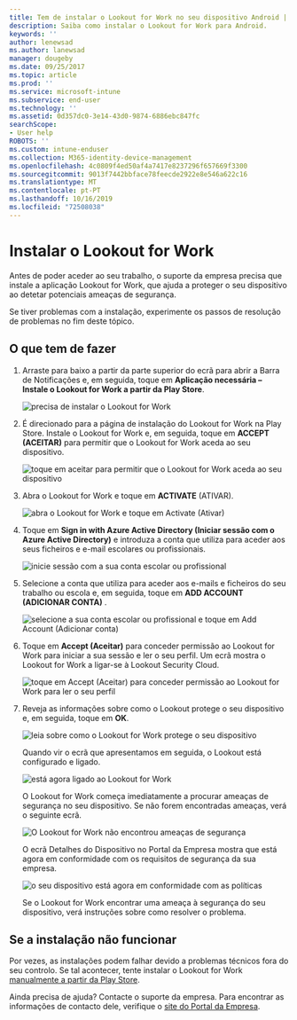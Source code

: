 ```yaml
---
title: Tem de instalar o Lookout for Work no seu dispositivo Android | Documentos da Microsoft
description: Saiba como instalar o Lookout for Work para Android.
keywords: ''
author: lenewsad
ms.author: lanewsad
manager: dougeby
ms.date: 09/25/2017
ms.topic: article
ms.prod: ''
ms.service: microsoft-intune
ms.subservice: end-user
ms.technology: ''
ms.assetid: 0d357dc0-3e14-43d0-9874-6886ebc847fc
searchScope:
- User help
ROBOTS: ''
ms.custom: intune-enduser
ms.collection: M365-identity-device-management
ms.openlocfilehash: 4c0809f4ed50af4a7417e8237296f657669f3300
ms.sourcegitcommit: 9013f7442bbface78feecde2922e8e546a622c16
ms.translationtype: MT
ms.contentlocale: pt-PT
ms.lasthandoff: 10/16/2019
ms.locfileid: "72508038"
---
```

# <a name="install-lookout-for-work"></a>Instalar o Lookout for Work

Antes de poder aceder ao seu trabalho, o suporte da empresa precisa que instale a aplicação Lookout for Work, que ajuda a proteger o seu dispositivo ao detetar potenciais ameaças de segurança.

Se tiver problemas com a instalação, experimente os passos de resolução de problemas no fim deste tópico.

## <a name="what-you-need-to-do"></a>O que tem de fazer

1. Arraste para baixo a partir da parte superior do ecrã para abrir a Barra de Notificações e, em seguida, toque em **Aplicação necessária – Instale o Lookout for Work a partir da Play Store**.

   ![precisa de instalar o Lookout for Work](./media/lookout-required-app-install-android.png)

2. É direcionado para a página de instalação do Lookout for Work na Play Store. Instale o Lookout for Work e, em seguida, toque em **ACCEPT (ACEITAR)** para permitir que o Lookout for Work aceda ao seu dispositivo.

   ![toque em aceitar para permitir que o Lookout for Work aceda ao seu dispositivo](./media/lookout-accept-store-permissions-android.png)

3. Abra o Lookout for Work e toque em **ACTIVATE** (ATIVAR).

   ![abra o Lookout for Work e toque em Activate (Ativar)](./media/lookout-activate-button-android.png)

4. Toque em **Sign in with Azure Active Directory (Iniciar sessão com o Azure Active Directory)** e introduza a conta que utiliza para aceder aos seus ficheiros e e-mail escolares ou profissionais.

   ![inicie sessão com a sua conta escolar ou profissional](./media/lookout-sign-in-azure-android.png)

5. Selecione a conta que utiliza para aceder aos e-mails e ficheiros do seu trabalho ou escola e, em seguida, toque em **ADD ACCOUNT (ADICIONAR CONTA)** .

   ![selecione a sua conta escolar ou profissional e toque em Add Account (Adicionar conta)](./media/lookout-pick-account-android.png)

6. Toque em **Accept (Aceitar)** para conceder permissão ao Lookout for Work para iniciar a sua sessão e ler o seu perfil. Um ecrã mostra o Lookout for Work a ligar-se à Lookout Security Cloud.

   ![toque em Accept (Aceitar) para conceder permissão ao Lookout for Work para ler o seu perfil](./media/lookout-needs-permission-to-view-profile-android.png)

7. Reveja as informações sobre como o Lookout protege o seu dispositivo e, em seguida, toque em **OK**.

   ![leia sobre como o Lookout for Work protege o seu dispositivo](./media/lookout-how-it-protects-your-device-android.png)

   Quando vir o ecrã que apresentamos em seguida, o Lookout está configurado e ligado.

   ![está agora ligado ao Lookout for Work](./media/lookout-you-are-now-connected-android.png)

   O Lookout for Work começa imediatamente a procurar ameaças de segurança no seu dispositivo. Se não forem encontradas ameaças, verá o seguinte ecrã.

   ![O Lookout for Work não encontrou ameaças de segurança](./media/lookout-scan-no-threats-found-android.png)

   O ecrã Detalhes do Dispositivo no Portal da Empresa mostra que está agora em conformidade com os requisitos de segurança da sua empresa.

    ![o seu dispositivo está agora em conformidade com as políticas](./media/mtd-device-now-compliant-android.png)

   Se o Lookout for Work encontrar uma ameaça à segurança do seu dispositivo, verá instruções sobre como resolver o problema.

## <a name="if-the-installation-doesnt-work"></a>Se a instalação não funcionar

Por vezes, as instalações podem falhar devido a problemas técnicos fora do seu controlo. Se tal acontecer, tente instalar o Lookout for Work [manualmente a partir da Play Store](https://play.google.com/store/apps/details?id=com.lookout.enterprise).


Ainda precisa de ajuda? Contacte o suporte da empresa. Para encontrar as informações de contacto dele, verifique o [site do Portal da Empresa](https://go.microsoft.com/fwlink/?linkid=2010980).

